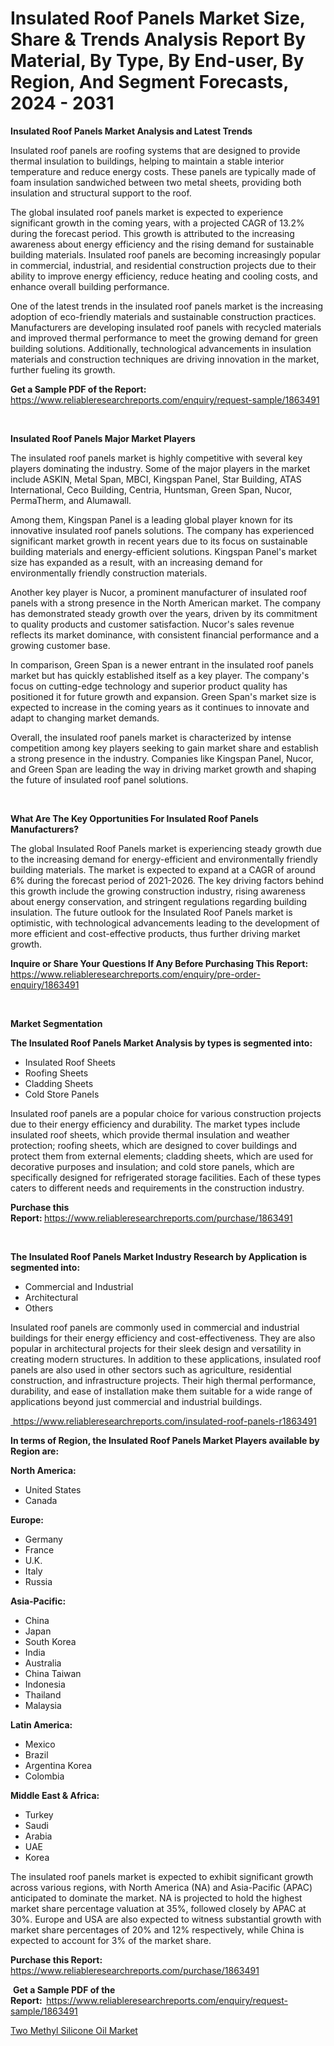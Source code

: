 <p><h1>Insulated Roof Panels Market Size, Share & Trends Analysis Report By Material, By Type, By End-user, By Region, And Segment Forecasts, 2024 - 2031</h1></p><p><strong>Insulated Roof Panels Market Analysis and Latest Trends</strong></p>
<p><p>Insulated roof panels are roofing systems that are designed to provide thermal insulation to buildings, helping to maintain a stable interior temperature and reduce energy costs. These panels are typically made of foam insulation sandwiched between two metal sheets, providing both insulation and structural support to the roof.</p><p>The global insulated roof panels market is expected to experience significant growth in the coming years, with a projected CAGR of 13.2% during the forecast period. This growth is attributed to the increasing awareness about energy efficiency and the rising demand for sustainable building materials. Insulated roof panels are becoming increasingly popular in commercial, industrial, and residential construction projects due to their ability to improve energy efficiency, reduce heating and cooling costs, and enhance overall building performance.</p><p>One of the latest trends in the insulated roof panels market is the increasing adoption of eco-friendly materials and sustainable construction practices. Manufacturers are developing insulated roof panels with recycled materials and improved thermal performance to meet the growing demand for green building solutions. Additionally, technological advancements in insulation materials and construction techniques are driving innovation in the market, further fueling its growth.</p></p>
<p><strong>Get a Sample PDF of the Report:&nbsp;</strong> <a href="https://www.reliableresearchreports.com/enquiry/request-sample/1863491">https://www.reliableresearchreports.com/enquiry/request-sample/1863491</a></p>
<p>&nbsp;</p>
<p><strong>Insulated Roof Panels Major Market Players</strong></p>
<p><p>The insulated roof panels market is highly competitive with several key players dominating the industry. Some of the major players in the market include ASKIN, Metal Span, MBCI, Kingspan Panel, Star Building, ATAS International, Ceco Building, Centria, Huntsman, Green Span, Nucor, PermaTherm, and Alumawall.</p><p>Among them, Kingspan Panel is a leading global player known for its innovative insulated roof panels solutions. The company has experienced significant market growth in recent years due to its focus on sustainable building materials and energy-efficient solutions. Kingspan Panel's market size has expanded as a result, with an increasing demand for environmentally friendly construction materials.</p><p>Another key player is Nucor, a prominent manufacturer of insulated roof panels with a strong presence in the North American market. The company has demonstrated steady growth over the years, driven by its commitment to quality products and customer satisfaction. Nucor's sales revenue reflects its market dominance, with consistent financial performance and a growing customer base.</p><p>In comparison, Green Span is a newer entrant in the insulated roof panels market but has quickly established itself as a key player. The company's focus on cutting-edge technology and superior product quality has positioned it for future growth and expansion. Green Span's market size is expected to increase in the coming years as it continues to innovate and adapt to changing market demands.</p><p>Overall, the insulated roof panels market is characterized by intense competition among key players seeking to gain market share and establish a strong presence in the industry. Companies like Kingspan Panel, Nucor, and Green Span are leading the way in driving market growth and shaping the future of insulated roof panel solutions.</p></p>
<p>&nbsp;</p>
<p><strong>What Are The Key Opportunities For Insulated Roof Panels Manufacturers?</strong></p>
<p><p>The global Insulated Roof Panels market is experiencing steady growth due to the increasing demand for energy-efficient and environmentally friendly building materials. The market is expected to expand at a CAGR of around 6% during the forecast period of 2021-2026. The key driving factors behind this growth include the growing construction industry, rising awareness about energy conservation, and stringent regulations regarding building insulation. The future outlook for the Insulated Roof Panels market is optimistic, with technological advancements leading to the development of more efficient and cost-effective products, thus further driving market growth.</p></p>
<p><strong>Inquire or Share Your Questions If Any Before Purchasing This Report:</strong> <a href="https://www.reliableresearchreports.com/enquiry/pre-order-enquiry/1863491">https://www.reliableresearchreports.com/enquiry/pre-order-enquiry/1863491</a></p>
<p>&nbsp;</p>
<p><strong>Market Segmentation</strong></p>
<p><strong>The Insulated Roof Panels Market Analysis by types is segmented into:</strong></p>
<p><ul><li>Insulated Roof Sheets</li><li>Roofing Sheets</li><li>Cladding Sheets</li><li>Cold Store Panels</li></ul></p>
<p><p>Insulated roof panels are a popular choice for various construction projects due to their energy efficiency and durability. The market types include insulated roof sheets, which provide thermal insulation and weather protection; roofing sheets, which are designed to cover buildings and protect them from external elements; cladding sheets, which are used for decorative purposes and insulation; and cold store panels, which are specifically designed for refrigerated storage facilities. Each of these types caters to different needs and requirements in the construction industry.</p></p>
<p><strong>Purchase this Report:&nbsp;</strong><a href="https://www.reliableresearchreports.com/purchase/1863491">https://www.reliableresearchreports.com/purchase/1863491</a></p>
<p>&nbsp;</p>
<p><strong>The Insulated Roof Panels Market Industry Research by Application is segmented into:</strong></p>
<p><ul><li>Commercial and Industrial</li><li>Architectural</li><li>Others</li></ul></p>
<p><p>Insulated roof panels are commonly used in commercial and industrial buildings for their energy efficiency and cost-effectiveness. They are also popular in architectural projects for their sleek design and versatility in creating modern structures. In addition to these applications, insulated roof panels are also used in other sectors such as agriculture, residential construction, and infrastructure projects. Their high thermal performance, durability, and ease of installation make them suitable for a wide range of applications beyond just commercial and industrial buildings.</p></p>
<p><a href="https://www.reliableresearchreports.com/insulated-roof-panels-r1863491">&nbsp;https://www.reliableresearchreports.com/insulated-roof-panels-r1863491</a></p>
<p><strong>In terms of Region, the Insulated Roof Panels Market Players available by Region are:</strong></p>
<p>
    <p> <strong> North America: </strong>
        <ul>
            <li>United States</li>
            <li>Canada</li>
        </ul>
        </p> 
    <p> <strong> Europe: </strong>
        <ul>
            <li>Germany</li>
            <li>France</li>
            <li>U.K.</li>
            <li>Italy</li>
            <li>Russia</li>
        </ul>
        </p> 
    <p> <strong> Asia-Pacific: </strong>
        <ul>
            <li>China</li>
            <li>Japan</li>
            <li>South Korea</li>
            <li>India</li>
            <li>Australia</li>
            <li>China Taiwan</li>
            <li>Indonesia</li>
            <li>Thailand</li>
            <li>Malaysia</li>
        </ul>
        </p> 
    <p> <strong> Latin America: </strong>
        <ul>
            <li>Mexico</li>
            <li>Brazil</li>
            <li>Argentina Korea</li>
            <li>Colombia</li>
        </ul>
        </p> 
    <p> <strong> Middle East & Africa: </strong>
        <ul>
            <li>Turkey</li>
            <li>Saudi</li>
            <li>Arabia</li>
            <li>UAE</li>
            <li>Korea</li>
        </ul>
    </p>
    </p>
<p><p>The insulated roof panels market is expected to exhibit significant growth across various regions, with North America (NA) and Asia-Pacific (APAC) anticipated to dominate the market. NA is projected to hold the highest market share percentage valuation at 35%, followed closely by APAC at 30%. Europe and USA are also expected to witness substantial growth with market share percentages of 20% and 12% respectively, while China is expected to account for 3% of the market share.</p></p>
<p><strong>Purchase this Report: </strong><a href="https://www.reliableresearchreports.com/purchase/1863491">https://www.reliableresearchreports.com/purchase/1863491</a></p>
<p>&nbsp;<strong>Get a Sample PDF of the Report:&nbsp;&nbsp;</strong><a href="https://www.reliableresearchreports.com/enquiry/request-sample/1863491">https://www.reliableresearchreports.com/enquiry/request-sample/1863491</a></p>
<p><strong></strong></p>
<p><p><a href="https://github.com/zzflqewx24/Market-Research-Report-List-1/blob/main/two-methyl-silicone-oil-market.md">Two Methyl Silicone Oil Market</a></p></p>